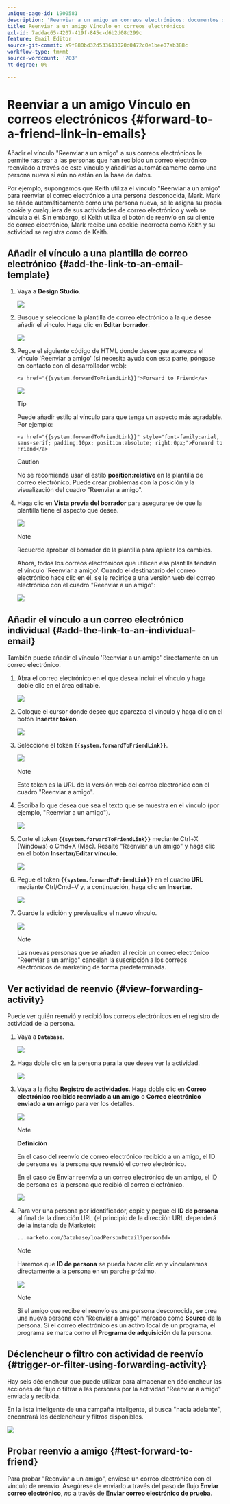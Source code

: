 ```yaml
---
unique-page-id: 1900581
description: 'Reenviar a un amigo en correos electrónicos: documentos de Marketo, documentación del producto'
title: Reenviar a un amigo Vínculo en correos electrónicos
exl-id: 7addac65-4207-419f-845c-d6b2d08d299c
feature: Email Editor
source-git-commit: a9f880bd32d533613020d0472c0e1bee07ab388c
workflow-type: tm+mt
source-wordcount: '703'
ht-degree: 0%

---
```


# Reenviar a un amigo Vínculo en correos electrónicos {#forward-to-a-friend-link-in-emails}

Añadir el vínculo &quot;Reenviar a un amigo&quot; a sus correos electrónicos le permite rastrear a las personas que han recibido un correo electrónico reenviado a través de este vínculo y añadirlas automáticamente como una persona nueva si aún no están en la base de datos.

Por ejemplo, supongamos que Keith utiliza el vínculo &quot;Reenviar a un amigo&quot; para reenviar el correo electrónico a una persona desconocida, Mark. Mark se añade automáticamente como una persona nueva, se le asigna su propia cookie y cualquiera de sus actividades de correo electrónico y web se vincula a él. Sin embargo, si Keith utiliza el botón de reenvío en su cliente de correo electrónico, Mark recibe una cookie incorrecta como Keith y su actividad se registra como de Keith.

## Añadir el vínculo a una plantilla de correo electrónico {#add-the-link-to-an-email-template}

1. Vaya a **Design Studio**.

   ![](assets/one-8.png)

1. Busque y seleccione la plantilla de correo electrónico a la que desee añadir el vínculo. Haga clic en **Editar borrador**.

   ![](assets/two-7.png)

1. Pegue el siguiente código de HTML donde desee que aparezca el vínculo &#39;Reenviar a amigo&#39; (si necesita ayuda con esta parte, póngase en contacto con el desarrollador web):

   `<a href="{{system.forwardToFriendLink}}">Forward to Friend</a>`

   ![](assets/three-7.png)

   >[!TIP]
   >
   >
   >Puede añadir estilo al vínculo para que tenga un aspecto más agradable. Por ejemplo:
   >
   >`<a href="{{system.forwardToFriendLink}}" style="font-family:arial, sans-serif; padding:10px; position:absolute; right:0px;">Forward to Friend</a>`

   >[!CAUTION]
   >
   >No se recomienda usar el estilo **position:relative** en la plantilla de correo electrónico. Puede crear problemas con la posición y la visualización del cuadro &quot;Reenviar a amigo&quot;.

1. Haga clic en **Vista previa del borrador** para asegurarse de que la plantilla tiene el aspecto que desea.

   ![](assets/four-5.png)

   >[!NOTE]
   >
   >Recuerde aprobar el borrador de la plantilla para aplicar los cambios.

   Ahora, todos los correos electrónicos que utilicen esa plantilla tendrán el vínculo &#39;Reenviar a amigo&#39;. Cuando el destinatario del correo electrónico hace clic en él, se le redirige a una versión web del correo electrónico con el cuadro &quot;Reenviar a un amigo&quot;:

   ![](assets/f2afbox.png)

## Añadir el vínculo a un correo electrónico individual {#add-the-link-to-an-individual-email}

También puede añadir el vínculo &#39;Reenviar a un amigo&#39; directamente en un correo electrónico.

1. Abra el correo electrónico en el que desea incluir el vínculo y haga doble clic en el área editable.

   ![](assets/five-4.png)

1. Coloque el cursor donde desee que aparezca el vínculo y haga clic en el botón **Insertar token**.

   ![](assets/six-2.png)

1. Seleccione el token **`{{system.forwardToFriendLink}}`**.

   ![](assets/seven-1.png)

   >[!NOTE]
   >
   >Este token es la URL de la versión web del correo electrónico con el cuadro &quot;Reenviar a amigo&quot;.

1. Escriba lo que desea que sea el texto que se muestra en el vínculo (por ejemplo, &quot;Reenviar a un amigo&quot;).

   ![](assets/seven-1.png)

1. Corte el token **`{{system.forwardToFriendLink}}`** mediante Ctrl+X (Windows) o Cmd+X (Mac). Resalte &quot;Reenviar a un amigo&quot; y haga clic en el botón **Insertar/Editar vínculo**.

   ![](assets/eight-1.png)

1. Pegue el token **`{{system.forwardToFriendLink}}`** en el cuadro **URL** mediante Ctrl/Cmd+V y, a continuación, haga clic en **Insertar**.

   ![](assets/nine.png)

1. Guarde la edición y previsualice el nuevo vínculo.

   ![](assets/ten-1.png)

   >[!NOTE]
   >
   >Las nuevas personas que se añaden al recibir un correo electrónico &quot;Reenviar a un amigo&quot; cancelan la suscripción a los correos electrónicos de marketing de forma predeterminada.

## Ver actividad de reenvío {#view-forwarding-activity}

Puede ver quién reenvió y recibió los correos electrónicos en el registro de actividad de la persona.

1. Vaya a **`Database`**.

   ![](assets/db.png)

1. Haga doble clic en la persona para la que desee ver la actividad.

   ![](assets/fourteen.png)

1. Vaya a la ficha **Registro de actividades**. Haga doble clic en **Correo electrónico recibido reenviado a un amigo** o **Correo electrónico enviado a un amigo** para ver los detalles.

   ![](assets/fifteen.png)

   >[!NOTE]
   >
   >**Definición**
   >
   >En el caso del reenvío de correo electrónico recibido a un amigo, el ID de persona es la persona que reenvió el correo electrónico.
   >
   >En el caso de Enviar reenvío a un correo electrónico de un amigo, el ID de persona es la persona que recibió el correo electrónico.

   ![](assets/sixteen.png)

1. Para ver una persona por identificador, copie y pegue el **ID de persona** al final de la dirección URL (el principio de la dirección URL dependerá de la instancia de Marketo):

   `...marketo.com/Database/loadPersonDetail?personId=`

   >[!NOTE]
   >
   >Haremos que **ID de persona** se pueda hacer clic en y vincularemos directamente a la persona en un parche próximo.

   ![](assets/seventeen.png)

   >[!NOTE]
   >
   >Si el amigo que recibe el reenvío es una persona desconocida, se crea una nueva persona con &quot;Reenviar a amigo&quot; marcado como **Source** de la persona.
   >Si el correo electrónico es un activo local de un programa, el programa se marca como el **Programa de adquisición** de la persona.

## Déclencheur o filtro con actividad de reenvío {#trigger-or-filter-using-forwarding-activity}

Hay seis déclencheur que puede utilizar para almacenar en déclencheur las acciones de flujo o filtrar a las personas por la actividad &quot;Reenviar a amigo&quot; enviada y recibida.

En la lista inteligente de una campaña inteligente, si busca &quot;hacia adelante&quot;, encontrará los déclencheur y filtros disponibles.

![](assets/nineteen.png)

## Probar reenvío a amigo {#test-forward-to-friend}

Para probar &quot;Reenviar a un amigo&quot;, envíese un correo electrónico con el vínculo de reenvío. Asegúrese de enviarlo a través del paso de flujo **Enviar correo electrónico**, *no* a través de **Enviar correo electrónico de prueba**.
